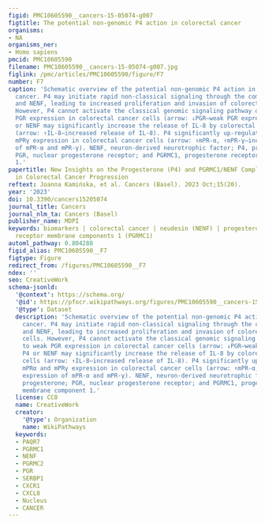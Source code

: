 ```yaml
---
figid: PMC10605590__cancers-15-05074-g007
figtitle: The potential non-genomic P4 action in colorectal cancer
organisms:
- NA
organisms_ner:
- Homo sapiens
pmcid: PMC10605590
filename: PMC10605590__cancers-15-05074-g007.jpg
figlink: /pmc/articles/PMC10605590/figure/F7
number: F7
caption: 'Schematic overview of the potential non-genomic P4 action in colorectal
  cancer. P4 may initiate rapid non-classical signaling through the complex of PGRMC1
  and NENF, leading to increased proliferation and invasion of colorectal cancer cells.
  However, P4 cannot activate the classical genomic signaling pathway due to weak
  PGR expression in colorectal cancer cells (arrow: ↓PGR—weak PGR expression). P4
  or NENF may significantly increase the release of IL-8 by colorectal cancer cells
  (arrow: ↑IL-8—increased release of IL-8). P4 significantly up-regulates mPRα and
  mPRγ expression in colorectal cancer cells (arrow: ↑mPR-α, ↑mPR-γ—increased expression
  of mPR-α and mPR-γ). NENF, neuron-derived neurotrophic factor; P4, progesterone;
  PGR, nuclear progesterone receptor; and PGRMC1, progesterone receptor membrane component
  1.'
papertitle: New Insights on the Progesterone (P4) and PGRMC1/NENF Complex Interactions
  in Colorectal Cancer Progression
reftext: Joanna Kamińska, et al. Cancers (Basel). 2023 Oct;15(20).
year: '2023'
doi: 10.3390/cancers15205074
journal_title: Cancers
journal_nlm_ta: Cancers (Basel)
publisher_name: MDPI
keywords: biomarkers | colorectal cancer | neudesin (NENF) | progesterone (P4) | progesterone
  receptor membrane components 1 (PGRMC1)
automl_pathway: 0.804288
figid_alias: PMC10605590__F7
figtype: Figure
redirect_from: /figures/PMC10605590__F7
ndex: ''
seo: CreativeWork
schema-jsonld:
  '@context': https://schema.org/
  '@id': https://pfocr.wikipathways.org/figures/PMC10605590__cancers-15-05074-g007.html
  '@type': Dataset
  description: 'Schematic overview of the potential non-genomic P4 action in colorectal
    cancer. P4 may initiate rapid non-classical signaling through the complex of PGRMC1
    and NENF, leading to increased proliferation and invasion of colorectal cancer
    cells. However, P4 cannot activate the classical genomic signaling pathway due
    to weak PGR expression in colorectal cancer cells (arrow: ↓PGR—weak PGR expression).
    P4 or NENF may significantly increase the release of IL-8 by colorectal cancer
    cells (arrow: ↑IL-8—increased release of IL-8). P4 significantly up-regulates
    mPRα and mPRγ expression in colorectal cancer cells (arrow: ↑mPR-α, ↑mPR-γ—increased
    expression of mPR-α and mPR-γ). NENF, neuron-derived neurotrophic factor; P4,
    progesterone; PGR, nuclear progesterone receptor; and PGRMC1, progesterone receptor
    membrane component 1.'
  license: CC0
  name: CreativeWork
  creator:
    '@type': Organization
    name: WikiPathways
  keywords:
  - PAQR7
  - PGRMC1
  - NENF
  - PGRMC2
  - PGR
  - SERBP1
  - CXCR1
  - CXCL8
  - Nucleus
  - CANCER
---
```


